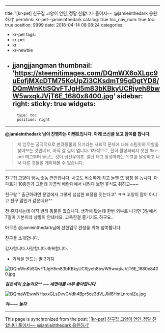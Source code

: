 
---
title: '[kr-pet] 친구집 고양이 연인_정말 친합니다 둘이서~~  @jamieinthedark 응원하기'
permlink: kr-pet--jamieinthedark
catalog: true
toc_nav_num: true
toc: true
position: 9999
date: 2018-04-14 08:08:24
categories:
- kr-pet
tags:
- kr-pet
- kr
- kr-newbie
- jjangjjangman
thumbnail: 'https://steemitimages.com/DQmWX6oXLqc9uEofjMXcDTM75KoUpZi3CKsdmT95gDgtYD8/DQmWnKtiSQvFTJgH5m83bKBkyUCRjyeh8bwW5wxqkJVjT6E_1680x8400.jpg'
sidebar:
    right:
        sticky: true
widgets:
    -
        type: toc
        position: right
---


**@jamieinthedark 님이 진행하는 이벤트입니다.
    아래 쓰신글 보고 참여를 합니다.**

>제 임무는 궁극적으로 반려동물의 유기라는 사회적 문제에 대해 스팀잇의
>역할을 찾아보는 것인데요, 아직 갈 길이 멉니다. 
>1차적으로, 전혀 활성화되지 못한 #kr-pet 태그부터 돌보는 것이 급선무이죠.
>일단 태그 활성화라는 목표를 달성하고 나서 다른 것들을 계획해볼 수 있습니다.

---

친구집 고양이 암놈,숫놈 연인입니다.
사고도 비슷하게 치고 놀땐 또 엄청 잘 놉니다.
아파트가 10층인가 그런데 가끔씩 배란다에서
내려다 보면 휴식도 취하고~~~

친구왈 " 출근하려면 문앞에서 그렇게 섭섭한 표정을 
 짓는다고" ㅋㅋ 고양이 맘이 아니고 친구 맘인거 같은데요^^

전 혼자사는데 아직 반려 동물은 없습니다.
생각해 봤는데 한번 외부로 나가면 3일에서 7일이
기본이라 상황이 안돼네요. 
고독한걸 즐기기도 하구요..
 
아무튼 @jamieinthedark님에 선한임무 완성을
위해 참여합니다.

친구들 소개합니다.

감사합니다.사랑합니다.축복합니다.
* 기적을 만드는 말 3가지

![DQmWnKtiSQvFTJgH5m83bKBkyUCRjyeh8bwW5wxqkJVjT6E_1680x8400.jpg](https://steemitimages.com/DQmWX6oXLqc9uEofjMXcDTM75KoUpZi3CKsdmT95gDgtYD8/DQmWnKtiSQvFTJgH5m83bKBkyUCRjyeh8bwW5wxqkJVjT6E_1680x8400.jpg)

***검은색이 숫놈이요^^ ~~  세면대를 너무 좋아합니다.***


![DQmaWEwwNHsxxGLsDvvCVdh4Bpr5ce3dVLJM6HmLnrcniZe.jpg](https://steemitimages.com/DQmTU7EK2B71VAhRqohAnECgke4x79j6GDRCTFSXbGkFGup/DQmaWEwwNHsxxGLsDvvCVdh4Bpr5ce3dVLJM6HmLnrcniZe.jpg)

***야~~~ 놀자***

- - -

This page is synchronized from the post: ['[kr-pet] 친구집 고양이 연인_정말 친합니다 둘이서~~  @jamieinthedark 응원하기'](https://steemit.com/@kibumh/kr-pet--jamieinthedark)
